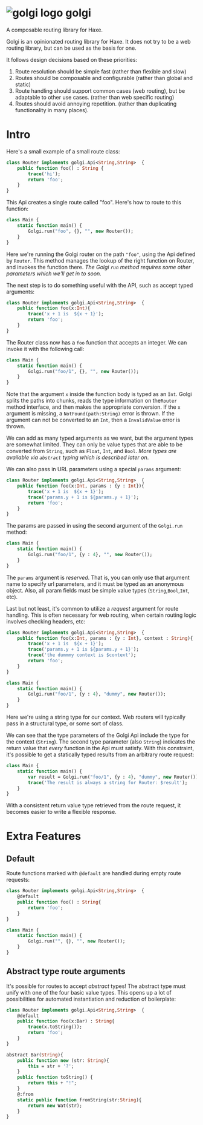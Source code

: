 # ![golgi logo](https://vectr.com/omgjjd/aabjEN2Z9.png?width=64&height=64&select=aabjEN2Z9page0) golgi
A composable routing library for Haxe.

Golgi is an opinionated routing library for Haxe. It does not try to be a web
routing library, but can be used as the basis for one.  

It follows design decisions based on these priorities:

1. Route resolution should be simple fast  (rather than flexible and slow)
2. Routes should be composable and configurable (rather than global and static) 
3. Route handling should support common cases (web routing), but be adaptable
to other use cases. (rather than web specific routing)
4. Routes should avoid annoying repetition. (rather than duplicating
   functionality in many places).


# Intro
Here's a small example of a small route class:

```haxe
class Router implements golgi.Api<String,String>  {
    public function foo() : String {
        trace('hi');
        return 'foo';
    }
}
```

This Api creates a single route called "foo".  Here's how to route to this
function:

```haxe
class Main {
    static function main() {
        Golgi.run("foo", {}, "", new Router()); 
    }
}
```

Here we're running the Golgi router on the path ``"foo"``, using the Api defined
by ``Router``.  This method manages the lookup of the right function on Router,
and invokes the function there.  *The Golgi ``run`` method requires some other
parameters which we'll get in to soon.*

The next step is to do something useful with the API, such as accept typed
arguments:

```haxe
class Router implements golgi.Api<String,String>  {
    public function foo(x:Int){
        trace('x + 1 is  ${x + 1}');
        return 'foo';
    }
}
```

The Router class now has a ``foo`` function that accepts an integer. We can
invoke it with the following call:

```haxe
class Main {
    static function main() {
        Golgi.run("foo/1", {}, "", new Router()); 
    }
}
```

Note that the argument ``x`` inside the function body is typed as an ``Int``.
Golgi splits the paths into chunks, reads the type information on the``Router`` 
method interface, and then makes the appropriate conversion.  If the ``x`` 
argument is missing, a ``NotFound(path:String)`` error is thrown.  If the
argument can not be converted to an ``Int``, then a ``InvalidValue`` error is
thrown. 

We can add as many typed arguments as we want, but the argument types are
somewhat limited.  They can only be value types that are able to be converted 
from ``String``, such as ``Float``, ``Int``, and ``Bool``.  *More types are
available via ``abstract`` typing which is described later on*.


We can also pass in URL parameters using a special ``params`` argument:

```haxe
class Router implements golgi.Api<String,String>  {
    public function foo(x:Int, params : {y : Int}){
        trace('x + 1 is  ${x + 1}');
        trace('params.y + 1 is ${params.y + 1}');
        return 'foo';
    }
}
```

The params are passed in using the second argument of the ``Golgi.run`` method:

```haxe
class Main {
    static function main() {
        Golgi.run("foo/1", {y : 4}, "", new Router()); 
    }
}
```

The ``params`` argument is *reserved*.  That is, you can only use that argument 
name to specify url parameters, and it must be typed as an anonymous object.
Also, all param fields must be simple value types (``String``,``Bool``,``Int``, etc). 

Last but not least, it's common to utilize a *request* argument for route handling.
This is often necessary for web routing, when certain routing logic involves 
checking headers, etc:

```haxe
class Router implements golgi.Api<String,String>  {
    public function foo(x:Int, params : {y : Int}, context : String){
        trace('x + 1 is  ${x + 1}');
        trace('params.y + 1 is ${params.y + 1}');
        trace('the dummmy context is $context');
        return 'foo';
    }
}
```

```haxe
class Main {
    static function main() {
        Golgi.run("foo/1", {y : 4}, "dummy", new Router()); 
    }
}
```

Here we're using a string type for our context.  Web routers will typically pass
in a structural type, or some sort of class.

We can see that the type parameters of the Golgi Api include the type for the
context (``String``).  The second type parameter (also ``String``) indicates 
the return value that *every* function in the Api must satisfy.  With this
constraint, it's possible to get a statically typed results from an arbitrary
route request:

```haxe
class Main {
    static function main() {
        var result = Golgi.run("foo/1", {y : 4}, "dummy", new Router()); 
        trace('The result is always a string for Router: $result');
    }
}
```

With a consistent return value type retrieved from the route request, it becomes
easier to write a flexible response.

# Extra Features

## Default

Route functions marked with ``@default`` are handled during empty route
requests:

```haxe
class Router implements golgi.Api<String,String>  {
    @default
    public function foo() : String{
        return 'foo';
    }
}
```

```haxe
class Main {
    static function main() {
        Golgi.run("", {}, "", new Router()); 
    }
}
```

## Abstract type route arguments
It's possible for routes to accept *abstract* types! The abstract type must unify 
with one of the four basic value types.  This opens up a lot of
possibilities for automated instantiation and reduction of boilerplate:


```haxe
class Router implements golgi.Api<String,String>  {
    @default
    public function foo(x:Bar) : String{
        trace(x.toString());
        return 'foo';
    }
}

abstract Bar(String){
    public function new (str: String){
        this = str + '?';
    }
    public function toString() {
        return this + "!";
    }
    @:from
    static public function fromString(str:String){
        return new Wat(str);
    }
}
```

